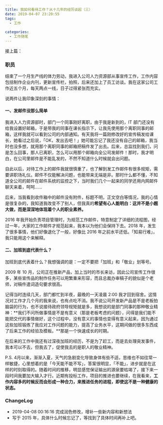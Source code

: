 ```yaml
---
title: 我如何看待工作？从十几年的经历谈起（三）
date: 2019-04-07 23:20:55
tags:
  - 工作
  
categories:
  - 工作随笔
---
```


<!--more-->

接上篇：

### 职员 

结束了一个月生产线的体力劳动，我进入公司人力资源部从事宣传工作，工作内容包括制作企业内刊，更新宣传栏，拍照，后来还加上了员工访谈。我在这家公司工作近五个月，每天两点一线，日子过得紧张而充实。

说两件让我印象深刻的事情：

#### 一、发邮件没那么简单

我进入人力资源部时，部门一个同事刚好离职，由于我是新到的，IT 部门还没有给我设置好邮箱，于是带我的同事在课长指示下，让我先使用那个离职同事的邮箱，这样我就可以看到公司的内部通知。有天我将一篇刚修改好的宣传稿发给课长，她看过之后说，「OK，发出去吧！」她可能忘记了我还没有自己的邮箱，我当时也没多想，就用那个离职同事的邮箱把稿件发了出去。后来，总监找到我们，问是怎么回事，那人已离职，怎么可以用那个邮箱向全公司发邮件！那时，我才明白，在公司里邮件是不能乱发的，不然不知道什么时候就会出问题。

自此以后，对待工作上的邮件我就很慎重了，也了解到发工作邮件有很多规矩，需要讲职场礼仪。邮件不仅能解决问题，也能带来无端是非。那时什么都不懂，不知道全公司的邮件在邮件系统的监控之下，当时我们几个一起来的同学还用内网邮件聊天来着，呵呵……

后来，当我看到收件箱中的邮件没有附件，标题不明，正文空白等情况，我的心情是很复杂的，我知道我改变不了别人，但我真的**希望有心人能明白：这并不是小题大做，而是深深地体现着个人的职业素养。**

2016 年我开始负责项目管理时，为规范工作邮件，特意制定了详细的流程图，经过一年，大家的工作邮件才规范起来，我本以为他们会保持下去。2018 年，发生了很多事情，他们好像退化了一般，好像比 2016 年之前水平还低。「知易行难」，我只能用这个来解释。

#### 二、加班到底代表什么？

加班到底代表着什么？我想强调的是：一定不要把「加班」和「敬业」划等号。

2009 年 10 月，公司正在推新产品，加上当时的市长来访，因此公司宣传工作很多，某些宣传品的制作任务可以用繁重来形容，而且总裁办审稿子的貌似是个老师，对稿件遣词造句要求很高。

记得当时连续几天，部门都忙到半夜，最晚的一天凌晨 2:00 我才回到宿舍。这情况对工作才几个月的我来说，也有点吃不消。我不说公司开发新产品是不是老板拍脑袋的行为，也不说接待政府领导规矩就是多，我想说的是部门同事的那种敬业精神：**我们不问所做事情是不是有意义（那是老板考虑的问题），问得是我们能不能把交代的事情做好，这个过程中，没有意义的事情也变得有意义起来，因为通过这些加班锻炼了我应对工作问题的能力，提高了业务水平，这期间做的很多东西成了后来工作的经验及模板。**那是一个快速成长的时期。

在后来的工作中我还有过深夜加班的经历，不是为了赶工，而是去处理突发事件，我本可以不去，但我去了，促使我去的是职人的敬业精神。



P.S. 4月以来，渐渐入夏，天气的急剧变化导致身体有些不适，思维也不如往常一样敏捷，心里想着的是「今天能不能不写」，答案很明显，「不能」，进步就是在这样的时刻取得的。随着时间的推移，明显感觉保证输出的源泉要枯竭了，接下来一段时间我要加大输入才行。近期有投标工作，项目的推进也要继续，在我看来，**工作内容多的时候反而会形成一种合力，来推进任务的进程，即使这不是一种健康的状态。**

### ChangeLog


- 2019-04-08 00:16:16 完成润色修改，增补一些新内容和新想法
- 写于 2015 年，具体什么时候忘记了，等找到了具体时间再补上吧。